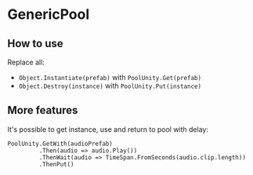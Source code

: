 # GenericPool
## How to use
Replace all:
* `Object.Instantiate(prefab)` with `PoolUnity.Get(prefab)`
* `Object.Destroy(instance)` with `PoolUnity.Put(instance)`
## More features
It's possible to get instance, use and return to pool with delay:
```charp
PoolUnity.GetWith(audioPrefab)
         .Then(audio => audio.Play())
         .ThenWait(audio => TimeSpan.FromSeconds(audio.clip.length))
         .ThenPut()
```